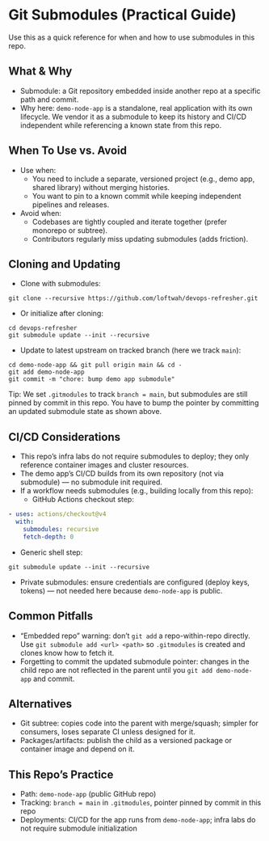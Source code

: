 # Git Submodules (Practical Guide)

Use this as a quick reference for when and how to use submodules in this repo.

## What & Why

- Submodule: a Git repository embedded inside another repo at a specific path and commit.
- Why here: `demo-node-app` is a standalone, real application with its own lifecycle. We vendor it as a submodule to keep its history and CI/CD independent while referencing a known state from this repo.

## When To Use vs. Avoid

- Use when:
  - You need to include a separate, versioned project (e.g., demo app, shared library) without merging histories.
  - You want to pin to a known commit while keeping independent pipelines and releases.
- Avoid when:
  - Codebases are tightly coupled and iterate together (prefer monorepo or subtree).
  - Contributors regularly miss updating submodules (adds friction).

## Cloning and Updating

- Clone with submodules:

```
git clone --recursive https://github.com/loftwah/devops-refresher.git
```

- Or initialize after cloning:

```
cd devops-refresher
git submodule update --init --recursive
```

- Update to latest upstream on tracked branch (here we track `main`):

```
cd demo-node-app && git pull origin main && cd -
git add demo-node-app
git commit -m "chore: bump demo app submodule"
```

Tip: We set `.gitmodules` to track `branch = main`, but submodules are still pinned by commit in this repo. You have to bump the pointer by committing an updated submodule state as shown above.

## CI/CD Considerations

- This repo’s infra labs do not require submodules to deploy; they only reference container images and cluster resources.
- The demo app’s CI/CD builds from its own repository (not via submodule) — no submodule init required.
- If a workflow needs submodules (e.g., building locally from this repo):
  - GitHub Actions checkout step:

```yaml
- uses: actions/checkout@v4
  with:
    submodules: recursive
    fetch-depth: 0
```

- Generic shell step:

```
git submodule update --init --recursive
```

- Private submodules: ensure credentials are configured (deploy keys, tokens) — not needed here because `demo-node-app` is public.

## Common Pitfalls

- “Embedded repo” warning: don’t `git add` a repo-within-repo directly. Use `git submodule add <url> <path>` so `.gitmodules` is created and clones know how to fetch it.
- Forgetting to commit the updated submodule pointer: changes in the child repo are not reflected in the parent until you `git add demo-node-app` and commit.

## Alternatives

- Git subtree: copies code into the parent with merge/squash; simpler for consumers, loses separate CI unless designed for it.
- Packages/artifacts: publish the child as a versioned package or container image and depend on it.

## This Repo’s Practice

- Path: `demo-node-app` (public GitHub repo)
- Tracking: `branch = main` in `.gitmodules`, pointer pinned by commit in this repo
- Deployments: CI/CD for the app runs from `demo-node-app`; infra labs do not require submodule initialization
